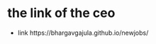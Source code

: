 <h1>the link of the ceo</h1>
<ul>
  <li>
    link https://bhargavgajula.github.io/newjobs/
  </li>
</ul>
